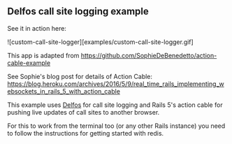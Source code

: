 ## Delfos call site logging example

See it in action here:

![custom-call-site-logger][examples/custom-call-site-logger.gif]

This app is adapted from https://github.com/SophieDeBenedetto/action-cable-example

See Sophie's blog post for details of Action Cable:
https://blog.heroku.com/archives/2016/5/9/real_time_rails_implementing_websockets_in_rails_5_with_action_cable


This example uses [Delfos](github.com/markburns/delfos) for call site logging and Rails 5's action cable for pushing live updates of call sites to 
another browser.

For this to work from the terminal too (or any other Rails instance) you need to follow the instructions
for getting started with redis.

